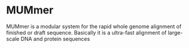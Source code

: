 # MUMmer

MUMmer is a modular system for the rapid whole genome alignment of finished or draft sequence. Basically it is a ultra-fast alignment of large-scale DNA and protein sequences
